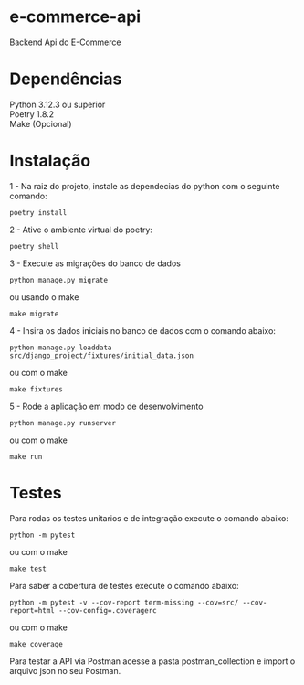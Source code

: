 # e-commerce-api
Backend Api do E-Commerce

# Dependências
Python 3.12.3 ou superior\
Poetry 1.8.2\
Make (Opcional)

# Instalação

1 - Na raiz do projeto, instale as dependecias do python com o seguinte comando:

```
poetry install
```

2 - Ative o ambiente virtual do poetry:
```
poetry shell
```

3 - Execute as migrações do banco de dados
```
python manage.py migrate
```
ou usando o make
```
make migrate
```

4 - Insira os dados iniciais no banco de dados com o comando abaixo:
```
python manage.py loaddata src/django_project/fixtures/initial_data.json
```
ou com o make
```
make fixtures
```

5 - Rode a aplicação em modo de desenvolvimento
```
python manage.py runserver
```
ou com o make
```
make run
```

# Testes
Para rodas os testes unitarios e de integração execute o comando abaixo:

```
python -m pytest
```
ou com o make
```
make test
```

Para saber a cobertura de testes execute o comando abaixo:

```
python -m pytest -v --cov-report term-missing --cov=src/ --cov-report=html --cov-config=.coveragerc
```
ou com o make
```
make coverage
```

Para testar a API via Postman acesse a pasta postman_collection e import o arquivo json no seu Postman.
